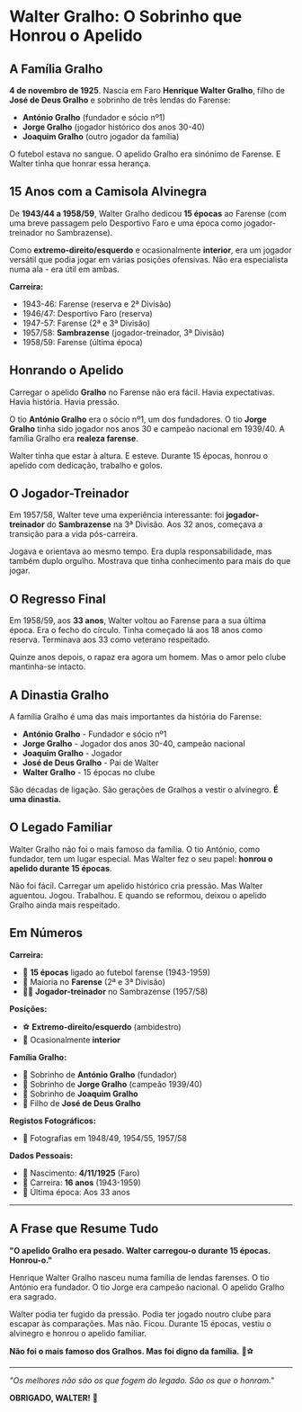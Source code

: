 # Walter Gralho: O Sobrinho que Honrou o Apelido

## A Família Gralho

**4 de novembro de 1925**. Nascia em Faro **Henrique Walter Gralho**, filho de **José de Deus Gralho** e sobrinho de três lendas do Farense:
- **António Gralho** (fundador e sócio nº1)
- **Jorge Gralho** (jogador histórico dos anos 30-40)
- **Joaquim Gralho** (outro jogador da família)

O futebol estava no sangue. O apelido Gralho era sinónimo de Farense. E Walter tinha que honrar essa herança.

## 15 Anos com a Camisola Alvinegra

De **1943/44 a 1958/59**, Walter Gralho dedicou **15 épocas** ao Farense (com uma breve passagem pelo Desportivo Faro e uma época como jogador-treinador no Sambrazense).

Como **extremo-direito/esquerdo** e ocasionalmente **interior**, era um jogador versátil que podia jogar em várias posições ofensivas. Não era especialista numa ala - era útil em ambas.

**Carreira:**
- 1943-46: Farense (reserva e 2ª Divisão)
- 1946/47: Desportivo Faro (reserva)
- 1947-57: Farense (2ª e 3ª Divisão)
- 1957/58: **Sambrazense** (jogador-treinador, 3ª Divisão)
- 1958/59: Farense (última época)

## Honrando o Apelido

Carregar o apelido **Gralho** no Farense não era fácil. Havia expectativas. Havia história. Havia pressão.

O tio **António Gralho** era o sócio nº1, um dos fundadores. O tio **Jorge Gralho** tinha sido jogador nos anos 30 e campeão nacional em 1939/40. A família Gralho era **realeza farense**.

Walter tinha que estar à altura. E esteve. Durante 15 épocas, honrou o apelido com dedicação, trabalho e golos.

## O Jogador-Treinador

Em 1957/58, Walter teve uma experiência interessante: foi **jogador-treinador** do **Sambrazense** na 3ª Divisão. Aos 32 anos, começava a transição para a vida pós-carreira.

Jogava e orientava ao mesmo tempo. Era dupla responsabilidade, mas também duplo orgulho. Mostrava que tinha conhecimento para mais do que jogar.

## O Regresso Final

Em 1958/59, aos **33 anos**, Walter voltou ao Farense para a sua última época. Era o fecho do círculo. Tinha começado lá aos 18 anos como reserva. Terminava aos 33 como veterano respeitado.

Quinze anos depois, o rapaz era agora um homem. Mas o amor pelo clube mantinha-se intacto.

## A Dinastia Gralho

A família Gralho é uma das mais importantes da história do Farense:
- **António Gralho** - Fundador e sócio nº1
- **Jorge Gralho** - Jogador dos anos 30-40, campeão nacional
- **Joaquim Gralho** - Jogador
- **José de Deus Gralho** - Pai de Walter
- **Walter Gralho** - 15 épocas no clube

São décadas de ligação. São gerações de Gralhos a vestir o alvinegro. **É uma dinastia.**

## O Legado Familiar

Walter Gralho não foi o mais famoso da família. O tio António, como fundador, tem um lugar especial. Mas Walter fez o seu papel: **honrou o apelido durante 15 épocas**.

Não foi fácil. Carregar um apelido histórico cria pressão. Mas Walter aguentou. Jogou. Trabalhou. E quando se reformou, deixou o apelido Gralho ainda mais respeitado.

## Em Números

**Carreira:**
- 🎽 **15 épocas** ligado ao futebol farense (1943-1959)
- 🎽 Maioria no **Farense** (2ª e 3ª Divisão)
- 👨‍🏫 **Jogador-treinador** no Sambrazense (1957/58)

**Posições:**
- ⚽ **Extremo-direito/esquerdo** (ambidestro)
- 🎯 Ocasionalmente **interior**

**Família Gralho:**
- 👤 Sobrinho de **António Gralho** (fundador)
- 👤 Sobrinho de **Jorge Gralho** (campeão 1939/40)
- 👤 Sobrinho de **Joaquim Gralho**
- 👤 Filho de **José de Deus Gralho**

**Registos Fotográficos:**
- 📸 Fotografias em 1948/49, 1954/55, 1957/58

**Dados Pessoais:**
- 📅 Nascimento: **4/11/1925** (Faro)
- 🏃 Carreira: **16 anos** (1943-1959)
- 🎂 Última época: Aos 33 anos

---

## A Frase que Resume Tudo

**"O apelido Gralho era pesado. Walter carregou-o durante 15 épocas. Honrou-o."**

Henrique Walter Gralho nasceu numa família de lendas farenses. O tio António era fundador. O tio Jorge era campeão nacional. O apelido Gralho era sagrado.

Walter podia ter fugido da pressão. Podia ter jogado noutro clube para escapar às comparações. Mas não. Ficou. Durante 15 épocas, vestiu o alvinegro e honrou o apelido familiar.

**Não foi o mais famoso dos Gralhos. Mas foi digno da família.** 🦁⚽

---

*"Os melhores não são os que fogem do legado. São os que o honram."*

**OBRIGADO, WALTER!** 🙏
